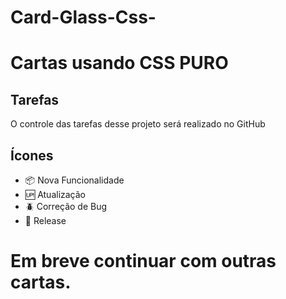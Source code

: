 # Card-Glass-Css-

# Cartas usando CSS PURO 

## Tarefas

O controle das tarefas desse projeto será realizado no GitHub

## Ícones

- :package: Nova Funcionalidade
- :up: Atualização
- :beetle: Correção de Bug
- :checkered_flag: Release

# Em breve continuar com outras cartas.